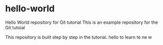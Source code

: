 # hello-world
Hello World repository for Git tutorial
This is an example repository for the Git tutoial

This repository is built step by step in the tutorial.
hello to learn te ne w